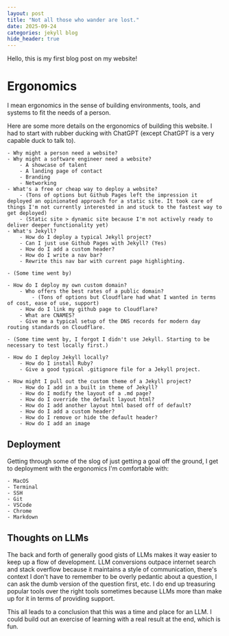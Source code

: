 ```yaml
---
layout: post
title: "Not all those who wander are lost."
date: 2025-09-24
categories: jekyll blog
hide_header: true
---
```


Hello, this is my first blog post on my website!


# Ergonomics
I mean ergonomics in the sense of building environments, tools, and systems to fit the needs of a person.

Here are some more details on the ergonomics of building this website. I had to start with rubber ducking with ChatGPT (except ChatGPT is a very capable duck to talk to).

    - Why might a person need a website?
    - Why might a software engineer need a website?
        - A showcase of talent
        - A landing page of contact
        - Branding
        - Networking
    - What's a free or cheap way to deploy a website?
        - (Tons of options but Github Pages left the impression it deployed an opinionated approach for a static site. It took care of things I'm not currently interested in and stuck to the fastest way to get deployed)
        - (Static site > dynamic site because I'm not actively ready to deliver deeper functionality yet)
    - What's Jekyll?
        - How do I deploy a typical Jekyll project?
        - Can I just use Github Pages with Jekyll? (Yes)
        - How do I add a custom header?
        - How do I write a nav bar?
        - Rewrite this nav bar with current page highlighting.

    - (Some time went by)

    - How do I deploy my own custom domain?
        - Who offers the best rates of a public domain?
            - (Tons of options but Cloudflare had what I wanted in terms of cost, ease of use, support)
        - How do I link my github page to Cloudflare?
        - What are CNAMES?
        - Give me a typical setup of the DNS records for modern day routing standards on Cloudflare.  

    - (Some time went by, I forgot I didn't use Jekyll. Starting to be necessary to test locally first.)

    - How do I deploy Jekyll locally?
        - How do I install Ruby?
        - Give a good typical .gitignore file for a Jekyll project.

    - How might I pull out the custom theme of a Jekyll project?
        - How do I add in a built in theme of Jekyll?
        - How do I modify the layout of a .md page?
        - How do I override the default layout html?
        - How do I add another layout html based off of default?
        - How do I add a custom header?
        - How do I remove or hide the default header?
        - How do I add an image

## Deployment
Getting through some of the slog of just getting a goal off the ground, I get to deployment with the ergonomics I'm comfortable with:

    - MacOS
    - Terminal
    - SSH
    - Git
    - VSCode
    - Chrome
    - Markdown

## Thoughts on LLMs

The back and forth of generally good gists of LLMs makes it way easier to keep up a flow of development. LLM conversions outpace internet search and stack overflow because it maintains a style of communication, there's context I don't have to remember to be overly pedantic about a question, I can ask the dumb version of the question first, etc. I do end up treasuring popular tools over the right tools sometimes because LLMs more than make up for it in terms of providing support.

This all leads to a conclusion that this was a time and place for an LLM. I could build out an exercise of learning with a real result at the end, which is fun.
